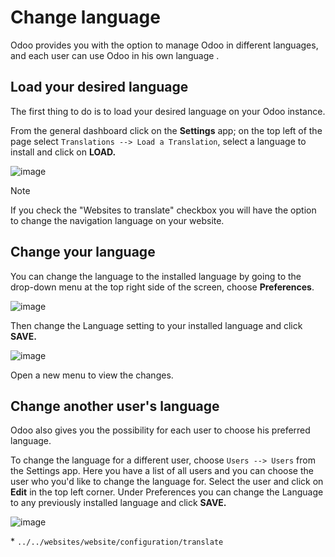 # Change language

Odoo provides you with the option to manage Odoo in different languages,
and each user can use Odoo in his own language .

## Load your desired language

The first thing to do is to load your desired language on your Odoo
instance.

From the general dashboard click on the **Settings** app; on the top
left of the page select `Translations --> Load a Translation`, select a
language to install and click on **LOAD.**

![image](language/choose_language01.png)

<div class="note">

<div class="title">

Note

</div>

If you check the "Websites to translate" checkbox you will have the
option to change the navigation language on your website.

</div>

## Change your language

You can change the language to the installed language by going to the
drop-down menu at the top right side of the screen, choose
**Preferences**.

![image](language/choose_language02.png)

Then change the Language setting to your installed language and click
**SAVE.**

![image](language/choose_language03.png)

Open a new menu to view the changes.

## Change another user's language

Odoo also gives you the possibility for each user to choose his
preferred language.

To change the language for a different user, choose `Users --> Users`
from the Settings app. Here you have a list of all users and you can
choose the user who you'd like to change the language for. Select the
user and click on **Edit** in the top left corner. Under Preferences you
can change the Language to any previously installed language and click
**SAVE.**

![image](language/choose_language04.png)

<div class="seealso">

\* `../../websites/website/configuration/translate`

</div>
